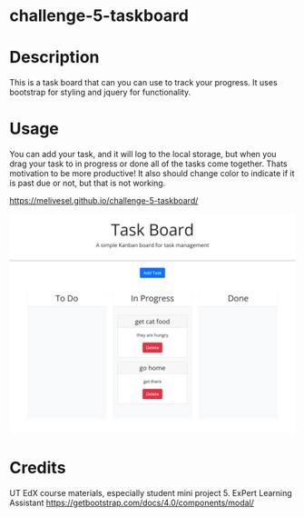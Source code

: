 # challenge-5-taskboard
# Description

This is a task board that can you can use to track your progress. It uses bootstrap for styling and jquery for functionality. 

# Usage

You can add your task, and it will log to the local storage, but when you drag your task to in progress or done all of the tasks come together. Thats motivation to be more productive! It also should change color to indicate if it is past due or not, but that is not working. 

https://melivesel.github.io/challenge-5-taskboard/


![alt text](./assets/images/screenshot5.png)

# Credits
UT EdX course materials, especially student mini project 5. 
ExPert Learning Assistant
https://getbootstrap.com/docs/4.0/components/modal/
